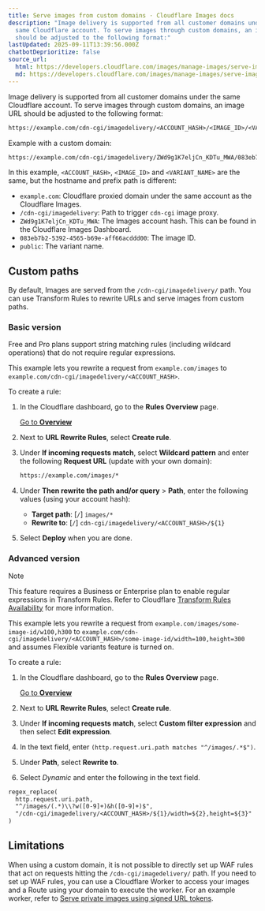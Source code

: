```yaml
---
title: Serve images from custom domains · Cloudflare Images docs
description: "Image delivery is supported from all customer domains under the
  same Cloudflare account. To serve images through custom domains, an image URL
  should be adjusted to the following format:"
lastUpdated: 2025-09-11T13:39:56.000Z
chatbotDeprioritize: false
source_url:
  html: https://developers.cloudflare.com/images/manage-images/serve-images/serve-from-custom-domains/
  md: https://developers.cloudflare.com/images/manage-images/serve-images/serve-from-custom-domains/index.md
---
```


Image delivery is supported from all customer domains under the same Cloudflare account. To serve images through custom domains, an image URL should be adjusted to the following format:

```txt
https://example.com/cdn-cgi/imagedelivery/<ACCOUNT_HASH>/<IMAGE_ID>/<VARIANT_NAME>
```

Example with a custom domain:

```txt
https://example.com/cdn-cgi/imagedelivery/ZWd9g1K7eljCn_KDTu_MWA/083eb7b2-5392-4565-b69e-aff66acddd00/public
```

In this example, `<ACCOUNT_HASH>`, `<IMAGE_ID>` and `<VARIANT_NAME>` are the same, but the hostname and prefix path is different:

* `example.com`: Cloudflare proxied domain under the same account as the Cloudflare Images.
* `/cdn-cgi/imagedelivery`: Path to trigger `cdn-cgi` image proxy.
* `ZWd9g1K7eljCn_KDTu_MWA`: The Images account hash. This can be found in the Cloudflare Images Dashboard.
* `083eb7b2-5392-4565-b69e-aff66acddd00`: The image ID.
* `public`: The variant name.

## Custom paths

By default, Images are served from the `/cdn-cgi/imagedelivery/` path. You can use Transform Rules to rewrite URLs and serve images from custom paths.

### Basic version

Free and Pro plans support string matching rules (including wildcard operations) that do not require regular expressions.

This example lets you rewrite a request from `example.com/images` to `example.com/cdn-cgi/imagedelivery/<ACCOUNT_HASH>`.

To create a rule:

1. In the Cloudflare dashboard, go to the **Rules Overview** page.

   [Go to **Overview**](https://dash.cloudflare.com/?to=/:account/:zone/rules/overview)

2. Next to **URL Rewrite Rules**, select **Create rule**.

3. Under **If incoming requests match**, select **Wildcard pattern** and enter the following **Request URL** (update with your own domain):

   ```txt
   https://example.com/images/*
   ```

4. Under **Then rewrite the path and/or query** > **Path**, enter the following values (using your account hash):

   * **Target path**: \[`/`] `images/*`
   * **Rewrite to**: \[`/`] `cdn-cgi/imagedelivery/<ACCOUNT_HASH>/${1}`

5. Select **Deploy** when you are done.

### Advanced version

Note

This feature requires a Business or Enterprise plan to enable regular expressions in Transform Rules. Refer to Cloudflare [Transform Rules Availability](https://developers.cloudflare.com/rules/transform/#availability) for more information.

This example lets you rewrite a request from `example.com/images/some-image-id/w100,h300` to `example.com/cdn-cgi/imagedelivery/<ACCOUNT_HASH>/some-image-id/width=100,height=300` and assumes Flexible variants feature is turned on.

To create a rule:

1. In the Cloudflare dashboard, go to the **Rules Overview** page.

   [Go to **Overview**](https://dash.cloudflare.com/?to=/:account/:zone/rules/overview)

2. Next to **URL Rewrite Rules**, select **Create rule**.

3. Under **If incoming requests match**, select **Custom filter expression** and then select **Edit expression**.

4. In the text field, enter `(http.request.uri.path matches "^/images/.*$")`.

5. Under **Path**, select **Rewrite to**.

6. Select *Dynamic* and enter the following in the text field.

```txt
regex_replace(
  http.request.uri.path,
  "^/images/(.*)\\?w([0-9]+)&h([0-9]+)$",
  "/cdn-cgi/imagedelivery/<ACCOUNT_HASH>/${1}/width=${2},height=${3}"
)
```

## Limitations

When using a custom domain, it is not possible to directly set up WAF rules that act on requests hitting the `/cdn-cgi/imagedelivery/` path. If you need to set up WAF rules, you can use a Cloudflare Worker to access your images and a Route using your domain to execute the worker. For an example worker, refer to [Serve private images using signed URL tokens](https://developers.cloudflare.com/images/manage-images/serve-images/serve-private-images/).
